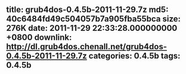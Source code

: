 title: grub4dos-0.4.5b-2011-11-29.7z
md5: 40c6484fd49c504057b7a905fba55bca
size: 276K
date: 2011-11-29 22:33:28.000000000 +0800
downlink: http://dl.grub4dos.chenall.net/grub4dos-0.4.5b-2011-11-29.7z
categories: 0.4.5b
tags: 0.4.5b
---


